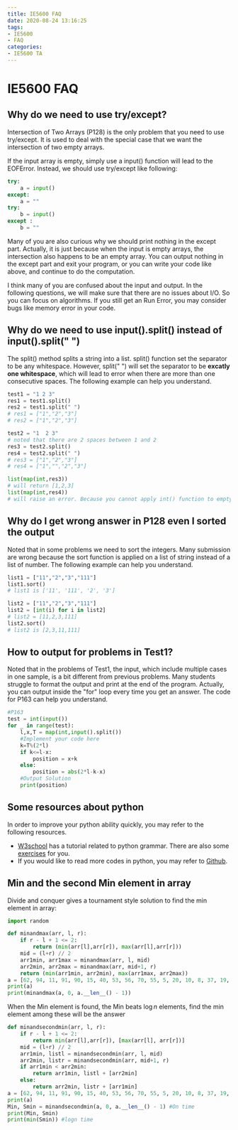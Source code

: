 ```yaml
---
title: IE5600 FAQ
date: 2020-08-24 13:16:25
tags:
- IE5600
- FAQ
categories:
- IE5600 TA
---
```


# IE5600 FAQ

## Why do we need to use try/except?

Intersection of Two Arrays (P128) is the only problem that you need to use try/except. It is used to deal with the special case that we want the intersection of two empty arrays.

If the input array is empty, simply use a input() function will lead to the EOFError. Instead, we should use try/except like following:
```python
try:
	a = input()
except:
	a = ""
try:
	b = input()
except :
	b = ""
```

Many of you are also curious why we should print nothing in the except part. Actually, it is just because when the input is empty arrays, the intersection also happens to be an empty array. You can output nothing in the except part and exit your program, or you can write your code like above, and continue to do the computation.

I think many of you are confused about the input and output. In the following questions, we will make sure that there are no issues about I/O. So you can focus on algorithms. If you still get an Run Error, you may consider bugs like memory error in your code.

## Why do we need to use input().split() instead of input().split(" ")

The split() method splits a string into a list. split() function set the separator to be any whitespace. However, split(" ") will set the separator to be **excatly one whitespace**, which will lead to error when there are more than one consecutive spaces. The following example can help you understand.
```python
test1 = "1 2 3"
res1 = test1.split()
res2 = test1.split(" ")
# res1 = ["1","2","3"]
# res2 = ["1","2","3"]

test2 = "1  2 3"
# noted that there are 2 spaces between 1 and 2
res3 = test2.split()
res4 = test2.split(" ")
# res3 = ["1","2","3"]
# res4 = ["1","","2","3"]

list(map(int,res3))
# will return [1,2,3]
list(map(int,res4))
# will raise an error. Because you cannot apply int() function to empty string "".
```

## Why do I get wrong answer in P128 even I sorted the output

Noted that in some problems we need to sort the integers. Many submission are wrong because the sort function is applied on a list of string instead of a list of number. The following example can help you understand.
```python
list1 = ["11","2","3","111"]
list1.sort()
# list1 is ['11', '111', '2', '3']

list2 = ["11","2","3","111"]
list2 = [int(i) for i in list2]
# list2 = [11,2,3,111]
list2.sort()
# list2 is [2,3,11,111]
```

## How to output for problems in Test1?

Noted that in the problems of Test1, the input, which include multiple cases in one sample, is a bit different from previous problems. Many students struggle to format the output and print at the end of the program. Actually, you can output inside the "for" loop every time you get an answer.  The code for P163 can help you understand.

```python
#P163
test = int(input())
for _ in range(test):
    l,x,T = map(int,input().split())
    #Implement your code here
    k=T%(2*l)
    if k<=l-x:
        position = x+k 
    else:
        position = abs(2*l-k-x)
    #Output Solution
    print(position)
```

## Some resources about python

In order to improve your python ability quickly, you may refer to the following resources.

- [W3school](https://www.w3schools.com/python) has a tutorial related to python grammar. There are also some [exercises](https://www.w3schools.com/python/exercise.asp) for you.  
- If you would like to read more codes in python, you may refer to [Github](https://github.com/).




## Min and the second Min element in array

Divide and conquer gives a tournament style solution to find the min element in array:

```python
import random

def minandmax(arr, l, r):
    if r - l + 1 <= 2:
        return (min(arr[l],arr[r]), max(arr[l],arr[r]))
    mid = (l+r) // 2
    arr1min, arr1max = minandmax(arr, l, mid)
    arr2min, arr2max = minandmax(arr, mid+1, r)
    return (min(arr1min, arr2min), max(arr1max, arr2max))
a = [62, 94, 11, 91, 90, 15, 40, 53, 56, 70, 55, 5, 20, 10, 8, 37, 19, 50, 93, 10]
print(a)
print(minandmax(a, 0, a.__len__() - 1))
```



When the Min element is found, the Min beats $\log n$ elements, find the min element among these will be the answer

```python
def minandsecondmin(arr, l, r):
    if r - l + 1 <= 2:
        return min(arr[l],arr[r]), [max(arr[l], arr[r])]
    mid = (l+r) // 2
    arr1min, listl = minandsecondmin(arr, l, mid)
    arr2min, listr = minandsecondmin(arr, mid+1, r)
    if arr1min < arr2min:
        return arr1min, listl + [arr2min]
    else:
        return arr2min, listr + [arr1min]
a = [62, 94, 11, 91, 90, 15, 40, 53, 56, 70, 55, 5, 20, 10, 8, 37, 19, 50, 93, 10]
print(a)
Min, Smin = minandsecondmin(a, 0, a.__len__() - 1) #On time
print(Min, Smin)
print(min(Smin)) #logn time


```




